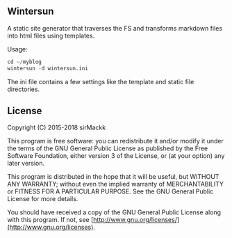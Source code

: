 ## Wintersun

A static site generator that traverses the FS and transforms markdown files into html files using templates.

Usage:

```python
cd ~/myblog
wintersun -d wintersun.ini
```

The ini file contains a few settings like the template and static file directories.


## License

Copyright (C) 2015-2018 sirMackk

This program is free software: you can redistribute it and/or modify
it under the terms of the GNU General Public License as published by
the Free Software Foundation, either version 3 of the License, or
(at your option) any later version.

This program is distributed in the hope that it will be useful,
but WITHOUT ANY WARRANTY; without even the implied warranty of
MERCHANTABILITY or FITNESS FOR A PARTICULAR PURPOSE.  See the
GNU General Public License for more details.

You should have received a copy of the GNU General Public License
along with this program.  If not, see 
[http://www.gnu.org/licenses/](http://www.gnu.org/licenses).

